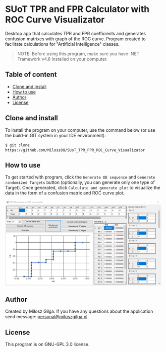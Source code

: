 # SUoT TPR and FPR Calculator with ROC Curve Visualizator
Desktop app that calculates TPR and FPR coefficients and generates confusion matrixes with graph of the ROC curve. Program created to facilitate calculations for "Artificial Intelligence" classes.

> NOTE: Before using this program, make sure you have .NET Framework v4.8 installed on your computer.

## Table of content
* [Clone and install](#clone-and-install)
* [How to use](#how-to-use)
* [Author](#author)
* [License](#license)

<a name="clone-and-install"></a>
## Clone and install

To install the program on your computer, use the command below (or use the build-in GIT system in your IDE environment):
```
$ git clone https://github.com/Milosz08/SUoT_TPR_FPR_ROC_Curve_Visualizator
```

<a name="how-to-use"></a>
## How to use

To get started with program, click the `Generate OB sequence` and `Generate randomized Targets` button (optionally, you can generate only one type of Target). Once generated, click `Calculate and generate plot` to visualize the data in the form of a confusion matrix and ROC curve plot.

<img src="https://raw.githubusercontent.com/Milosz08/SUoT_TPR_FPR_ROC_Curve_Visualizator/master/roc-program-image.png" width="1920">

<a name="author"></a>
## Author
Created by Miłosz Gilga. If you have any questions about the application send message:
[personal@miloszgilga.pl](mailto:personal@miloszgilga.pl).

## License
This program is on GNU-GPL 3.0 license.
